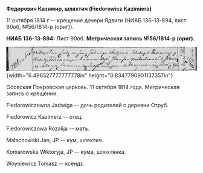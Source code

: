 **Федорович Казимир, шляхтич (Fiedorowicz Kazimierz)**

11 октября 1814 г -- крещение дочери Ядвиги (НИАБ 136-13-894, лист 90об,
№56/1814-р (ориг)).

**НИАБ 136-13-894:** Лист 90об. **Метрическая запись №56/1814-р
(ориг).**

![](./media/8b735cde373e8450a64e101569dd15918bf757f4.png){width="6.496527777777778in"
height="0.8347790901137357in"}

Осовская Покровская церковь. 11 октября 1814 года. Метрическая запись о
крещении.

Fiedorowiczowna Jadwiga -- дочь родителей с деревни Отруб.

Fiedorowicz Kazimerz -- отец.

Fiedorowiczowa Rozalija -- мать.

Małachowski Jan, JP -- кум, шляхтич.

Komarowska Wiktoryja, JP -- кума, шляхтянка.

Woyniewicz Tomasz -- ксёндз.
